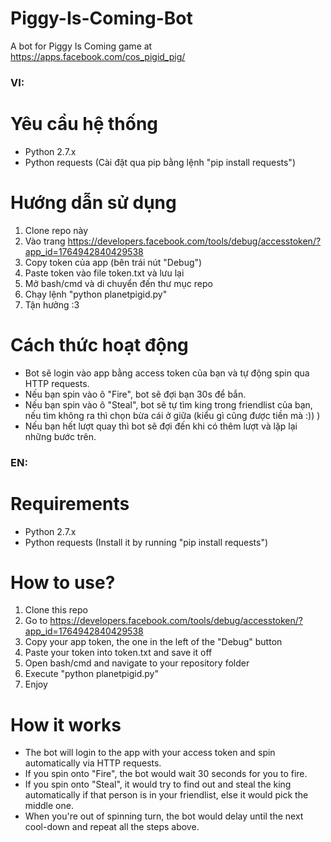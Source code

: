 # Piggy-Is-Coming-Bot
A bot for Piggy Is Coming game at https://apps.facebook.com/cos_pigid_pig/

### VI:
# Yêu cầu hệ thống
- Python 2.7.x
- Python requests (Cài đặt qua pip bằng lệnh "pip install requests")

# Hướng dẫn sử dụng
1. Clone repo này
2. Vào trang https://developers.facebook.com/tools/debug/accesstoken/?app_id=1764942840429538
3. Copy token của app (bên trái nút "Debug")
4. Paste token vào file token.txt và lưu lại
5. Mở bash/cmd và di chuyển đến thư mục repo
6. Chạy lệnh "python planetpigid.py"
7. Tận hưởng :3

# Cách thức hoạt động
- Bot sẽ login vào app bằng access token của bạn và tự động spin qua HTTP requests.
- Nếu bạn spin vào ô "Fire", bot sẽ đợi bạn 30s để bắn.
- Nếu bạn spin vào ô "Steal", bot sẽ tự tìm king trong friendlist của bạn, nếu tìm không ra thì chọn bừa cái ở giữa (kiểu gì cũng được tiền mà :)) )
- Nếu bạn hết lượt quay thì bot sẽ đợi đến khi có thêm lượt và lặp lại những bước trên.

### EN:
# Requirements
- Python 2.7.x
- Python requests (Install it by running "pip install requests")

# How to use?
1. Clone this repo
2. Go to https://developers.facebook.com/tools/debug/accesstoken/?app_id=1764942840429538
3. Copy your app token, the one in the left of the "Debug" button
4. Paste your token into token.txt and save it off
5. Open bash/cmd and navigate to your repository folder
6. Execute "python planetpigid.py"
7. Enjoy

# How it works
- The bot will login to the app with your access token and spin automatically via HTTP requests.
- If you spin onto "Fire", the bot would wait 30 seconds for you to fire.
- If you spin onto "Steal", it would try to find out and steal the king automatically if that person is in your friendlist, else it would pick the middle one.
- When you're out of spinning turn, the bot would delay until the next cool-down and repeat all the steps above.

